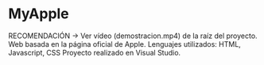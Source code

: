 # MyApple
RECOMENDACIÓN -> Ver vídeo (demostracion.mp4) de la raíz del proyecto.
Web basada en la página oficial de Apple.
Lenguajes utilizados: HTML, Javascript, CSS
Proyecto realizado en Visual Studio.

